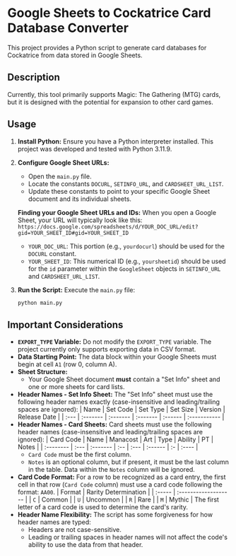 # Google Sheets to Cockatrice Card Database Converter

This project provides a Python script to generate card databases for Cockatrice from data stored in Google Sheets.

## Description

Currently, this tool primarily supports Magic: The Gathering (MTG) cards, but it is designed with the potential for expansion to other card games.

## Usage

1.  **Install Python:** Ensure you have a Python interpreter installed. This project was developed and tested with Python 3.11.9.

2.  **Configure Google Sheet URLs:**
    * Open the `main.py` file.
    * Locate the constants `DOCURL`, `SETINFO_URL`, and `CARDSHEET_URL_LIST`.
    * Update these constants to point to your specific Google Sheet document and its individual sheets.

    **Finding your Google Sheet URLs and IDs:**
    When you open a Google Sheet, your URL will typically look like this:
    `https://docs.google.com/spreadsheets/d/YOUR_DOC_URL/edit?gid=YOUR_SHEET_ID#gid=YOUR_SHEET_ID`

    * `YOUR_DOC_URL`: This portion (e.g., `yourdocurl`) should be used for the `DOCURL` constant.
    * `YOUR_SHEET_ID`: This numerical ID (e.g., `yoursheetid`) should be used for the `id` parameter within the `GoogleSheet` objects in `SETINFO_URL` and `CARDSHEET_URL_LIST`.

3.  **Run the Script:** Execute the `main.py` file:
    ```bash
    python main.py
    ```

## Important Considerations

* **`EXPORT_TYPE` Variable:** Do not modify the `EXPORT_TYPE` variable. The project currently only supports exporting data in CSV format.
* **Data Starting Point:** The data block within your Google Sheets must begin at cell `A1` (row 0, column A).
* **Sheet Structure:**
    * Your Google Sheet document **must** contain a "Set Info" sheet and one or more sheets for card lists.
* **Header Names - Set Info Sheet:**
    The "Set Info" sheet must use the following header names exactly (case-insensitive and leading/trailing spaces are ignored):
    | Name | Set Code | Set Type | Set Size | Version | Release Date |
    | :--- | :------- | :------- | :------- | :------ | :----------- |
* **Header Names - Card Sheets:**
    Card sheets must use the following header names (case-insensitive and leading/trailing spaces are ignored):
    | Card Code | Name | Manacost | Art | Type | Ability | PT | Notes |
    | :-------- | :--- | :------- | :-- | :--- | :------ | :- | :---- |
    * `Card Code` must be the first column.
    * `Notes` is an optional column, but if present, it must be the last column in the table. Data within the `Notes` column will be ignored.
* **Card Code Format:**
    For a row to be recognized as a card entry, the first cell in that row (`Card Code` column) must use a card code following the format: `AA00`.
    | Format | Rarity Determination |
    | :----- | :------------------- |
    | `C` | Common |
    | `U` | Uncommon |
    | `R` | Rare |
    | `M` | Mythic |
    The first letter of a card code is used to determine the card's rarity.
* **Header Name Flexibility:**
    The script has some forgiveness for how header names are typed:
    * Headers are not case-sensitive.
    * Leading or trailing spaces in header names will not affect the code's ability to use the data from that header.